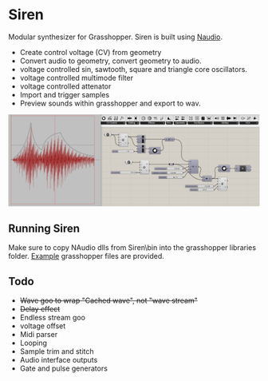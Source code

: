 # Siren

Modular synthesizer for Grasshopper. Siren is built using [Naudio](https://github.com/naudio/NAudio).

- Create control voltage (CV) from geometry
- Convert audio to geometry, convert geometry to audio.
- voltage controlled sin, sawtooth, square and triangle core oscillators.
- voltage controlled multimode filter
- voltage controlled attenator
- Import and trigger samples
- Preview sounds within grasshopper and export to wav.

![grasshopper example](https://github.com/AlasdairMott/Siren/blob/develop/documentation/siren.jpg)

## Running Siren

Make sure to copy NAudio dlls from Siren\bin into the grasshopper libraries folder. [Example](https://github.com/AlasdairMott/Siren/tree/develop/Examples) grasshopper files are provided.

## Todo
- ~~Wave goo to wrap "Cached wave", not "wave stream"~~
- ~~Delay effect~~
- Endless stream goo
- voltage offset
- Midi parser
- Looping
- Sample trim and stitch
- Audio interface outputs
- Gate and pulse generators
